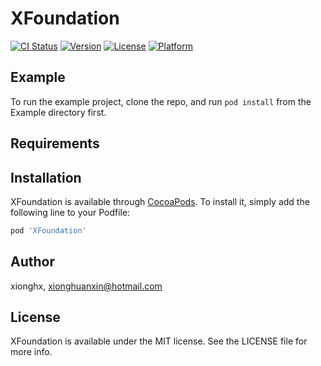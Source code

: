 # XFoundation

[![CI Status](https://img.shields.io/travis/xionghx/XFoundation.svg?style=flat)](https://travis-ci.org/xionghx/XFoundation)
[![Version](https://img.shields.io/cocoapods/v/XFoundation.svg?style=flat)](https://cocoapods.org/pods/XFoundation)
[![License](https://img.shields.io/cocoapods/l/XFoundation.svg?style=flat)](https://cocoapods.org/pods/XFoundation)
[![Platform](https://img.shields.io/cocoapods/p/XFoundation.svg?style=flat)](https://cocoapods.org/pods/XFoundation)

## Example

To run the example project, clone the repo, and run `pod install` from the Example directory first.

## Requirements

## Installation

XFoundation is available through [CocoaPods](https://cocoapods.org). To install
it, simply add the following line to your Podfile:

```ruby
pod 'XFoundation'
```

## Author

xionghx, xionghuanxin@hotmail.com

## License

XFoundation is available under the MIT license. See the LICENSE file for more info.
